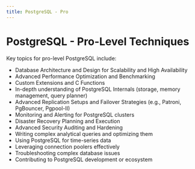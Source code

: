 ```yaml
---
title: PostgreSQL - Pro
---
```


# PostgreSQL - Pro-Level Techniques

Key topics for pro-level PostgreSQL include:

- Database Architecture and Design for Scalability and High Availability
- Advanced Performance Optimization and Benchmarking
- Custom Extensions and C Functions
- In-depth understanding of PostgreSQL Internals (storage, memory management, query planner)
- Advanced Replication Setups and Failover Strategies (e.g., Patroni, PgBouncer, Pgpool-II)
- Monitoring and Alerting for PostgreSQL clusters
- Disaster Recovery Planning and Execution
- Advanced Security Auditing and Hardening
- Writing complex analytical queries and optimizing them
- Using PostgreSQL for time-series data
- Leveraging connection poolers effectively
- Troubleshooting complex database issues
- Contributing to PostgreSQL development or ecosystem
